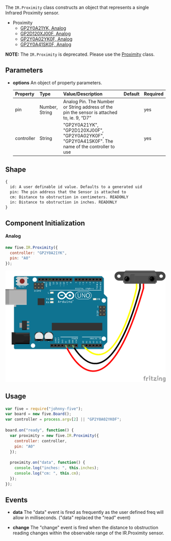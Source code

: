 The `IR.Proximity` class constructs an object that represents a single Infrared Proximity sensor.

- Proximity
    - [GP2Y0A21YK, Analog](https://www.sparkfun.com/products/242)
    - [GP2D120XJ00F, Analog](https://www.sparkfun.com/products/8959)
    - [GP2Y0A02YK0F, Analog](https://www.sparkfun.com/products/8958)
    - [GP2Y0A41SK0F, Analog](https://www.sparkfun.com/products/12728)


**NOTE:** The `IR.Proximity` is deprecated. Please use the [Proximity](https://github.com/rwaldron/johnny-five/wiki/Proximity) class.

## Parameters

- **options** An object of property parameters.

  | Property | Type           | Value/Description                                                                    | Default | Required |
  |---------------|----------------|------------------------------|--------------------------------------------------------------------------------|----------|
  | pin           | Number, String | Analog Pin. The Number or String address of the pin the sensor is attached to, ie. 9, “D7” | | yes      |
  | controller    | String         | "GP2Y0A21YK", "GP2D120XJ00F", "GP2Y0A02YK0F", "GP2Y0A41SK0F". The name of the controller to use                                              || yes      |


## Shape

```
{ 
  id: A user definable id value. Defaults to a generated uid
  pin: The pin address that the Sensor is attached to
  cm: Distance to obstruction in centimeters. READONLY
  in: Distance to obstruction in inches. READONLY
}

```


## Component Initialization


#### Analog

```js
new five.IR.Proximity({
  controller: "GP2Y0A21YK",
  pin: "A0"
});
```

![IR.Proximity](https://github.com/rwaldron/johnny-five/raw/master/docs/breadboard/ir-proximity.png)

## Usage
```js
var five = require("johnny-five");
var board = new five.Board();
var controller = process.argv[2] || "GP2Y0A02YK0F";

board.on("ready", function() {
  var proximity = new five.IR.Proximity({
    controller: controller,
    pin: "A0"
  });

  proximity.on("data", function() {
    console.log("inches: ", this.inches);
    console.log("cm: ", this.cm);
  });
});

```

## Events

- **data** The "data" event is fired as frequently as the user defined freq will allow in milliseconds. ("data" replaced the "read" event)

- **change** The "change" event is fired when the distance to obstruction reading changes within the observable range of the IR.Proximity sensor.